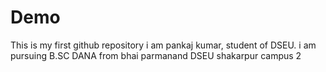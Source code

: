 # Demo
This is my first github repository
i am pankaj  kumar, student of DSEU.
i am pursuing B.SC DANA from bhai parmanand DSEU shakarpur campus 2
